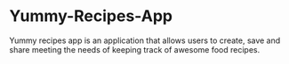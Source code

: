 # Yummy-Recipes-App
Yummy recipes app is an application that allows users  to create, save and share meeting the needs of keeping track of awesome food recipes.
